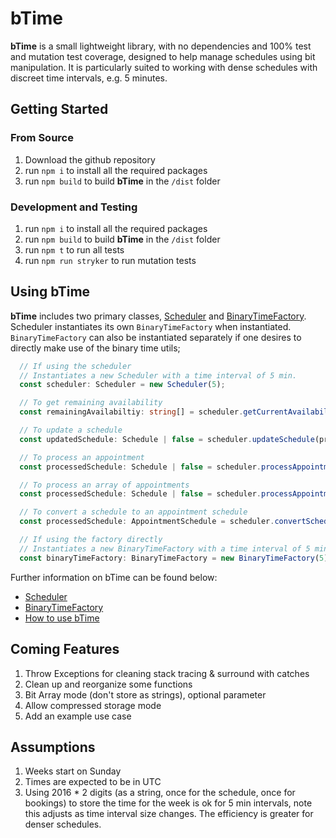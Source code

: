 # bTime

**bTime** is a small lightweight library, with no dependencies and 100% test
and mutation test coverage, designed to help manage schedules using bit 
manipulation.  It is particularly suited to working with dense schedules with 
discreet time intervals, e.g. 5 minutes.

## Getting Started

### From Source

1. Download the github repository
1. run `npm i` to install all the required packages
1. run `npm build` to build **bTime** in the `/dist` folder

### Development and Testing

1. run `npm i` to install all the required packages
1. run `npm build` to build **bTime** in the `/dist` folder
1. run `npm t` to run all tests
1. run `npm run stryker` to run mutation tests

## Using bTime

**bTime** includes two primary classes, [Scheduler](./documentation/scheduler.md) and [BinaryTimeFactory](./documentation/binaryTimeFactory.md).  
Scheduler instantiates its own `BinaryTimeFactory` when instantiated.  `BinaryTimeFactory` 
can also be instantiated separately if one desires to directly make use of the binary time utils;

```typescript
  // If using the scheduler
  // Instantiates a new Scheduler with a time interval of 5 min.
  const scheduler: Scheduler = new Scheduler(5); 

  // To get remaining availability
  const remainingAvailabiltiy: string[] = scheduler.getCurrentAvailability(schedule);

  // To update a schedule
  const updatedSchedule: Schedule | false = scheduler.updateSchedule(proposedSchedule, currentSchedule);

  // To process an appointment
  const processedSchedule: Schedule | false = scheduler.processAppointment(appointment, schedule, ScheduleActions.BOOKING_UPDATE);

  // To process an array of appointments
  const processedSchedule: Schedule | false = scheduler.processAppointments(appointments, schedule, ScheduleActions.BOOKING_UPDATE);

  // To convert a schedule to an appointment schedule
  const processedSchedule: AppointmentSchedule = scheduler.convertScheduleToAppointmentSchedule(schedule);

  // If using the factory directly
  // Instantiates a new BinaryTimeFactory with a time interval of 5 min.
  const binaryTimeFactory: BinaryTimeFactory = new BinaryTimeFactory(5);  
```

Further information on bTime can be found below:
* [Scheduler](./documentation/scheduler.md)
* [BinaryTimeFactory](./documentation/binaryTimeFactory.md)
* [How to use bTime](./documentation/howTos.md)

## Coming Features

1. Throw Exceptions for cleaning stack tracing & surround with catches
1. Clean up and reorganize some functions
1. Bit Array mode (don't store as strings), optional parameter
1. Allow compressed storage mode
1. Add an example use case

## Assumptions

1. Weeks start on Sunday
1. Times are expected to be in UTC
1. Using 2016 * 2 digits (as a string, once for the schedule, once for bookings) to store the time for the week is ok for 5 min intervals, note this adjusts as time interval size changes.  The efficiency is greater for denser schedules.
